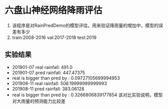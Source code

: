 # 六盘山神经网络降雨评估
1. 该程序是对RainPredDemo的模型评估，用来验证降雨量的增加中，模型的误差有多少
2. train:2008-2016  val:2017-2018  test:2019
 
## 实验结果
* 201901-07 real rainfall:  491.0
* 201901-07 pred rainfall:  447.47375
* real is bigger than pred by : 0.09727105699994953 
* 201908-11 real rainfall:  508.19999999999993
* 201908-11 pred rainfall:  383.06128
* real is bigger than pred by : 0.3266806839177854
该对比实验说明，模型对大雨量的预测能力比较差
